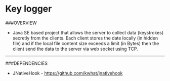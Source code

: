 # Key logger
###OVERVIEW
* Java SE based project that allows the server to collect data (keystrokes) secretly 
	from the clients. Each client stores the date locally (in hidden file) and if the local file
	content size exceeds a limit (in Bytes) then the client send the data to the server 
	via web socket using TCP.
<hr></hr>

###DEPENDENCIES
* JNativeHook - https://github.com/kwhat/jnativehook
